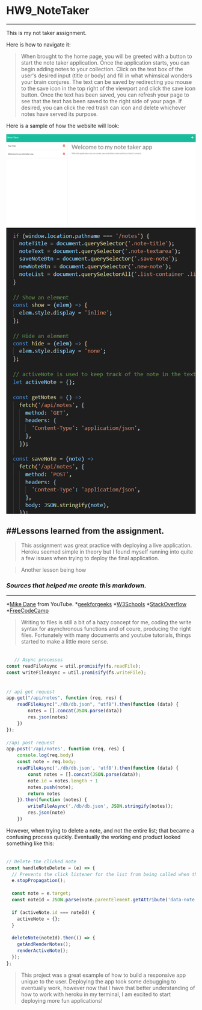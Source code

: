 # HW9_NoteTaker
---

This is my not taker assignment.

Here is how to navigate it:
>When brought to the home page, you will be greeted with a button to start the note taker application.
>Once the application starts, you can begin adding notes to your collection. Click on the text box of the user's desired input (title or body) and fill in what whimsical wonders your brain conjures.
>The text can be saved by redirecting you mouse to the save icon in the top right of the viewport and click the save icon button.
>Once the text has been saved, you can refresh your page to see that the text has been saved to the right side of your page. If desired, you can click the red trash can icon and delete whichever notes have served its purpose.

Here is a sample of how the website will look:

![Homepage](images/homepage.png)
![Code](images/code.png)

##Lessons learned from the assignment.
---

>This assignment was great practice with deploying a live application. Heroku seemed simple in theory but I found myself running into quite a few issues when trying to deploy the final application.

>Another lesson being how 

### _Sources that helped me create this markdown._
---

*[Mike Dane](https://www.youtube.com/channel/UCvmINlrza7JHB1zkIOuXEbw) from YouTube.
*[geekforgeeks](https://www.geeksforgeeks.org/)
*[W3Schools](https://www.w3schools.com)
*[StackOverflow](https://stackoverflow.com)
*[FreeCodeCamp](https://forum.freecodecamp.org/)

>Writing to files is still a bit of a hazy concept for me, coding the write syntax for asynchronous functions and of coure, producing the right files. Fortunately with many documents and youtube tutorials, things started to make a little more sense.

```js

   // Async processes
const readFileAsync = util.promisify(fs.readFile);
const writeFileAsync = util.promisify(fs.writeFile);


// api get request
app.get("/api/notes", function (req, res) {
    readFileAsync("./db/db.json", "utf8").then(function (data) {
        notes = [].concat(JSON.parse(data))
        res.json(notes)
    })
});

//api post request
app.post('/api/notes', function (req, res) {
    console.log(req.body)
    const note = req.body;
    readFileAsync('./db/db.json', 'utf8').then(function (data) {
        const notes = [].concat(JSON.parse(data));
        note.id = notes.length + 1
        notes.push(note);
        return notes
    }).then(function (notes) {
        writeFileAsync('./db/db.json', JSON.stringify(notes));
        res.json(note)
    })

```


However, when trying to delete a note, and not the entire list; that became a confusing process quickly. Eventually the working end product looked something like this:
```js
    
// Delete the clicked note
const handleNoteDelete = (e) => {
  // Prevents the click listener for the list from being called when the button inside of it is clicked
  e.stopPropagation();

  const note = e.target;
  const noteId = JSON.parse(note.parentElement.getAttribute('data-note')).id;

  if (activeNote.id === noteId) {
    activeNote = {};
  }

  deleteNote(noteId).then(() => {
    getAndRenderNotes();
    renderActiveNote();
  });
};

```

>This project was a great example of how to build a responsive app unique to the user. Deploying the app took some debugging to eventually work, however now that I have that better understanding of how to work with heroku in my terminal, I am excited to start deploying more fun applications!
